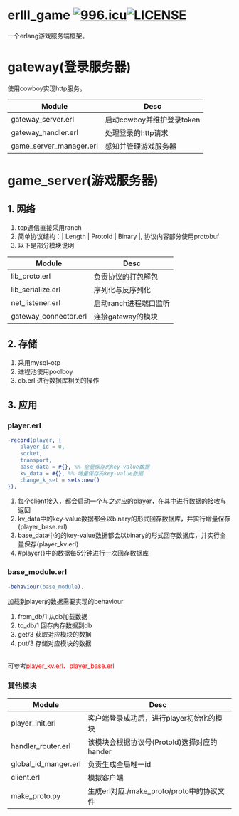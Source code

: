 # erlll_game [![996.icu](https://img.shields.io/badge/link-996.icu-red.svg)](https://996.icu)[![LICENSE](https://img.shields.io/badge/license-Anti%20996-blue.svg)](https://github.com/996icu/996.ICU/blob/master/LICENSE)
一个erlang游戏服务端框架。

# gateway(登录服务器)
使用cowboy实现http服务。

Module | Desc
--- | ---
gateway_server.erl | 启动cowboy并维护登录token | 
gateway_handler.erl | 处理登录的http请求 | 
game_server_manager.erl | 感知并管理游戏服务器 |

# game_server(游戏服务器)
## 1. 网络
1. tcp通信直接采用ranch
2. 简单协议结构：| Length | ProtoId | Binary |, 协议内容部分使用protobuf
3. 以下是部分模块说明

Module | Desc
--- | ---
lib_proto.erl | 负责协议的打包解包 | 
lib_serialize.erl | 序列化与反序列化 | 
 net_listener.erl | 启动ranch进程端口监听 | 
gateway_connector.erl | 连接gateway的模块 |
## 2. 存储 
1. 采用mysql-otp
2. 进程池使用poolboy
3. db.erl 进行数据库相关的操作

## 3. 应用
### player.erl 
```erlang
-record(player, {
    player_id = 0,
    socket,
    transport,
    base_data = #{}, %% 全量保存的key-value数据
    kv_data = #{}, %% 增量保存的key-value数据
    change_k_set = sets:new()
}).
```
1. 每个client接入，都会启动一个与之对应的player，在其中进行数据的接收与返回
2. kv_data中的key-value数据都会以binary的形式回存数据库，并实行增量保存(player_base.erl)
3. base_data中的的key-value数据都会以binary的形式回存数据库，并实行全量保存(player_kv.erl)
4. \#player{}中的数据每5分钟进行一次回存数据库

### base_module.erl
```erlang
-behaviour(base_module).
```
加载到player的数据需要实现的behaviour
1. from_db/1 从db加载数据
2. to_db/1 回存内存数据到db
3. get/3 获取对应模块的数据
4. put/3 存储对应模块的数据
<br>
可参考<font color='red'>player_kv.erl、player_base.erl</font>

### 其他模块
Module | Desc
--- | ---
player_init.erl | 客户端登录成功后，进行player初始化的模块 | 
handler_router.erl | 该模块会根据协议号(ProtoId)选择对应的hander |
global_id_manger.erl | 负责生成全局唯一id |
client.erl | 模拟客户端 |
make_proto.py | 生成erl对应./make_proto/proto中的协议文件 |
